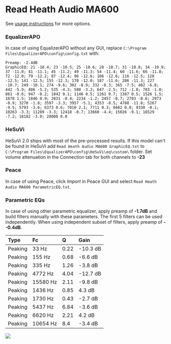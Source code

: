 # Read Heath Audio MA600
See [usage instructions](https://github.com/jaakkopasanen/AutoEq#usage) for more options.

### EqualizerAPO
In case of using EqualizerAPO without any GUI, replace `C:\Program Files\EqualizerAPO\config\config.txt`
with:
```
Preamp: -2.4dB
GraphicEQ: 21 -10.4; 23 -10.5; 25 -10.6; 28 -10.7; 31 -10.8; 34 -10.9; 37 -11.0; 41 -11.1; 45 -11.2; 49 -11.3; 54 -11.4; 60 -11.6; 66 -11.8; 72 -12.0; 79 -12.2; 87 -12.4; 96 -12.6; 106 -12.6; 116 -12.5; 128 -12.5; 141 -12.5; 155 -12.3; 170 -12.0; 187 -11.6; 206 -11.3; 227 -10.7; 249 -10.1; 274 -9.6; 302 -8.9; 332 -8.3; 365 -7.5; 402 -6.8; 442 -5.9; 486 -5.2; 535 -4.3; 588 -3.3; 647 -2.5; 712 -1.8; 783 -1.0; 861 -0.6; 947 -0.2; 1042 0.1; 1146 0.5; 1261 0.7; 1387 0.5; 1526 1.5; 1678 1.5; 1846 0.9; 2031 -0.4; 2234 -1.2; 2457 -0.7; 2703 -0.6; 2973 -0.9; 3270 -1.8; 3597 -3.3; 3957 -5.1; 4353 -8.5; 4788 -11.8; 5267 -9.5; 5793 -3.6; 6373 0.6; 7010 2.1; 7711 0.3; 8482 0.0; 9330 -0.1; 10263 -3.3; 11289 -3.3; 12418 -0.7; 13660 -4.4; 15026 -9.1; 16529 -7.2; 18182 -3.0; 20000 0.0
```

### HeSuVi
HeSuVi 2.0 ships with most of the pre-processed results. If this model can't be found in HeSuVi add
`Read Heath Audio MA600 GraphicEQ.txt` to `C:\Program Files\EqualizerAPO\config\HeSuVi\eq\custom\` folder.
Set volume attenuation in the Connection tab for both channels to **-23**

### Peace
In case of using Peace, click *Import* in Peace GUI and select `Read Heath Audio MA600 ParametricEQ.txt`.

### Parametric EQs
In case of using other parametric equalizer, apply preamp of **-1.7dB** and build filters manually
with these parameters. The first 5 filters can be used independently.
When using independent subset of filters, apply preamp of **--0.4dB**.

| Type    | Fc       |    Q | Gain     |
|:--------|:---------|:-----|:---------|
| Peaking | 33 Hz    | 0.22 | -10.3 dB |
| Peaking | 155 Hz   | 0.68 | -6.6 dB  |
| Peaking | 335 Hz   | 1.26 | -3.8 dB  |
| Peaking | 4772 Hz  | 4.04 | -12.7 dB |
| Peaking | 15580 Hz | 2.11 | -9.8 dB  |
| Peaking | 1436 Hz  | 0.85 | 4.3 dB   |
| Peaking | 1730 Hz  | 0.43 | -2.7 dB  |
| Peaking | 5437 Hz  | 6.84 | -3.6 dB  |
| Peaking | 6620 Hz  | 2.21 | 4.2 dB   |
| Peaking | 10654 Hz | 8.4  | -3.4 dB  |

![](https://raw.githubusercontent.com/jaakkopasanen/AutoEq/master/results/innerfidelity/sbaf-serious/Read%20Heath%20Audio%20MA600/Read%20Heath%20Audio%20MA600.png)